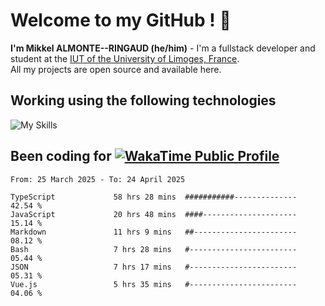 # Welcome to my GitHub ! 🌃

**I'm Mikkel ALMONTE--RINGAUD (he/him)** - I'm a fullstack developer and student at the [IUT of the University of Limoges, France](https://iut.unilim.fr). \
All my projects are open source and available here.

## Working using the following technologies

![My Skills](https://skillicons.dev/icons?i=solidjs,pnpm,nodejs,ts,js,vercel,netlify,html,css,rust,astro,git,vue,md,electron,figma,github,bash,bun,cloudflare,py,tailwind,nginx,npm,tauri,vite,zig,yarn,windicss,dart,flutter,kotlin&theme=dark)

## Been coding for [![WakaTime Public Profile](https://wakatime.com/badge/user/0839e595-e07a-435c-8d59-ed95f2a3d6dd.svg?style=flat-square)](https://wakatime.com/@0839e595-e07a-435c-8d59-ed95f2a3d6dd)

<!--START_SECTION:waka-->

```plain
From: 25 March 2025 - To: 24 April 2025

TypeScript             58 hrs 28 mins  ###########--------------   42.54 %
JavaScript             20 hrs 48 mins  ####---------------------   15.14 %
Markdown               11 hrs 9 mins   ##-----------------------   08.12 %
Bash                   7 hrs 28 mins   #------------------------   05.44 %
JSON                   7 hrs 17 mins   #------------------------   05.31 %
Vue.js                 5 hrs 35 mins   #------------------------   04.06 %
```

<!--END_SECTION:waka-->
